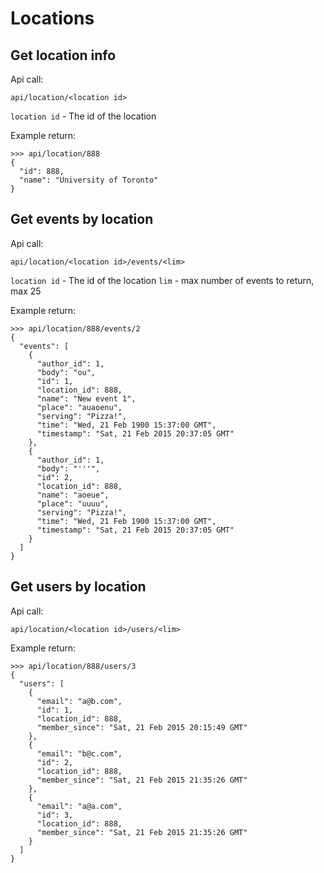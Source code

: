 # Locations

## Get location info

Api call:

    api/location/<location id>

  `location id` - The id of the location

Example return:

    >>> api/location/888
    {
      "id": 888,
      "name": "University of Toronto"
    }

    
## Get events by location

Api call:

    api/location/<location id>/events/<lim>

  `location id` - The id of the location
  `lim` - max number of events to return, max 25

Example return:

    >>> api/location/888/events/2
    {
      "events": [
        {
          "author_id": 1,
          "body": "ou",
          "id": 1,
          "location_id": 888,
          "name": "New event 1",
          "place": "auaoenu",
          "serving": "Pizza!",
          "time": "Wed, 21 Feb 1900 15:37:00 GMT",
          "timestamp": "Sat, 21 Feb 2015 20:37:05 GMT"
        },
        {
          "author_id": 1,
          "body": "'''",
          "id": 2,
          "location_id": 888,
          "name": "aoeue",
          "place": "uuuu",
          "serving": "Pizza!",
          "time": "Wed, 21 Feb 1900 15:37:00 GMT",
          "timestamp": "Sat, 21 Feb 2015 20:37:05 GMT"
        }
      ]
    }

## Get users by location

Api call:

    api/location/<location id>/users/<lim>

Example return:

    >>> api/location/888/users/3
    {
      "users": [
        {
          "email": "a@b.com",
          "id": 1,
          "location_id": 888,
          "member_since": "Sat, 21 Feb 2015 20:15:49 GMT"
        },
        {
          "email": "b@c.com",
          "id": 2,
          "location_id": 888,
          "member_since": "Sat, 21 Feb 2015 21:35:26 GMT"
        },
        {
          "email": "a@a.com",
          "id": 3,
          "location_id": 888,
          "member_since": "Sat, 21 Feb 2015 21:35:26 GMT"
        }
      ]
    }
